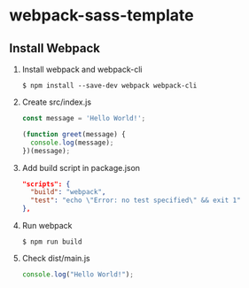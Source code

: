 # webpack-sass-template

## Install Webpack
1. Install webpack and webpack-cli
    ```
    $ npm install --save-dev webpack webpack-cli 
    ```

2. Create src/index.js
    ```js
    const message = 'Hello World!';

    (function greet(message) {
      console.log(message);
    })(message);
    ```

3. Add build script in package.json
    ```json
    "scripts": {
      "build": "webpack",
      "test": "echo \"Error: no test specified\" && exit 1"
    },
    ```

4. Run webpack
    ```
    $ npm run build
    ```

5. Check dist/main.js
    ```js
    console.log("Hello World!");
    ```
